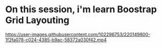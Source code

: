 # On this session, i'm learn Boostrap Grid Layouting


https://user-images.githubusercontent.com/102296753/220149800-1f2fa078-c024-4385-b9ac-58372a030f42.mp4

